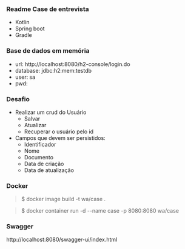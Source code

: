 ### Readme Case de entrevista

- Kotlin
- Spring boot
- Gradle

### Base de dados em memória

- url: http://localhost:8080/h2-console/login.do
- database: jdbc:h2:mem:testdb
- user: sa
- pwd:

### Desafio

- Realizar um crud do Usuário
    - Salvar
    - Atualizar
    - Recuperar o usuário pelo id
- Campos que devem ser persistidos:
    - Identificador
    - Nome
    - Documento
    - Data de criação
    - Data de atualização

### Docker 

> $ docker image build -t wa/case .

> $ docker container run -d --name case -p 8080:8080 wa/case

 ### Swagger
http://localhost:8080/swagger-ui/index.html
  